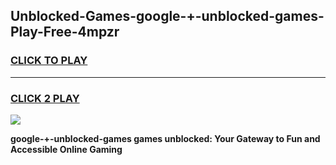 
## Unblocked-Games-google-+-unblocked-games-Play-Free-4mpzr
<h3>
<a href="https://premium76.site?title=google-+-unblocked-games&ref=21A">CLICK TO PLAY</a></h3>
<hr>

<h3>
<a href="https://premium76.site?title=google-+-unblocked-games&ref=21A">CLICK 2 PLAY</a>
  
</h3>

<a href="https://premium76.site?title=google-+-unblocked-games&ref=21A"><img src="https://clearcache.store/games.png"></a>


**google-+-unblocked-games games unblocked: Your Gateway to Fun and Accessible Online Gaming**
